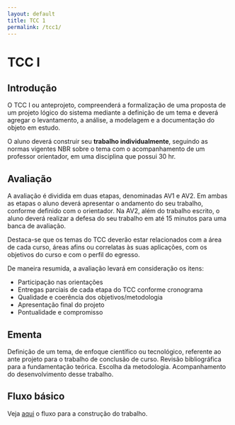 ```yaml
---
layout: default
title: TCC 1
permalink: /tcc1/
---
```


# TCC I

## Introdução

O TCC I ou anteprojeto, compreenderá a formalização de uma proposta de um projeto lógico do sistema mediante a definição de um tema e deverá agregar o levantamento, a análise, a modelagem e a documentação do objeto em estudo.

O aluno deverá construir seu **trabalho individualmente**,  seguindo as normas vigentes NBR sobre o tema com o acompanhamento de um professor orientador, em uma disciplina que possui 30 hr.

## Avaliação

A avaliação é dividida em duas etapas, denominadas AV1 e AV2. Em ambas as etapas o aluno deverá apresentar o andamento do seu trabalho, conforme definido com o orientador. Na AV2, além do trabalho escrito, o aluno deverá realizar a defesa do seu trabalho em até 15 minutos para uma banca de avaliação.

Destaca-se que os temas do TCC deverão estar relacionados com a área de cada curso, áreas afins ou correlatas às suas aplicações, com os objetivos do curso e com o perfil do egresso.

De maneira resumida, a avaliação levará em consideração os itens:

- Participação nas orientações
- Entregas parciais de cada etapa do TCC conforme cronograma
- Qualidade e coerência dos objetivos/metodologia
- Apresentação final do projeto
- Pontualidade e compromisso

## Ementa

Definição de um tema, de enfoque científico ou tecnológico, referente ao ante projeto para o trabalho de conclusão de curso. Revisão bibliográfica para a fundamentação teórica. Escolha da metodologia. Acompanhamento do desenvolvimento desse trabalho.

## Fluxo básico

Veja [aqui](./diagrama/fluxo_tcc1.mmd) o fluxo para a construção do trabalho.
